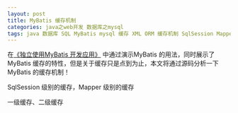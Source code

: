 ```yaml
---
layout: post
title: MyBatis 缓存机制
categories: java之web开发 数据库之mysql 
tags: java 数据库 SQL MyBatis mysql 缓存 XML ORM 缓存机制 SqlSession Mapper 一级缓存 二级缓存 
---
```


在[《独立使用MyBatis 开发应用》](http://www.xumenger.com/mybatis-example-20201117/) 中通过演示MyBatis 的用法，同时展示了MyBatis 缓存的特性，但是关于缓存只是点到为止，本文将通过源码分析一下MyBatis 的缓存机制！

SqlSession 级别的缓存，Mapper 级别的缓存

一级缓存、二级缓存